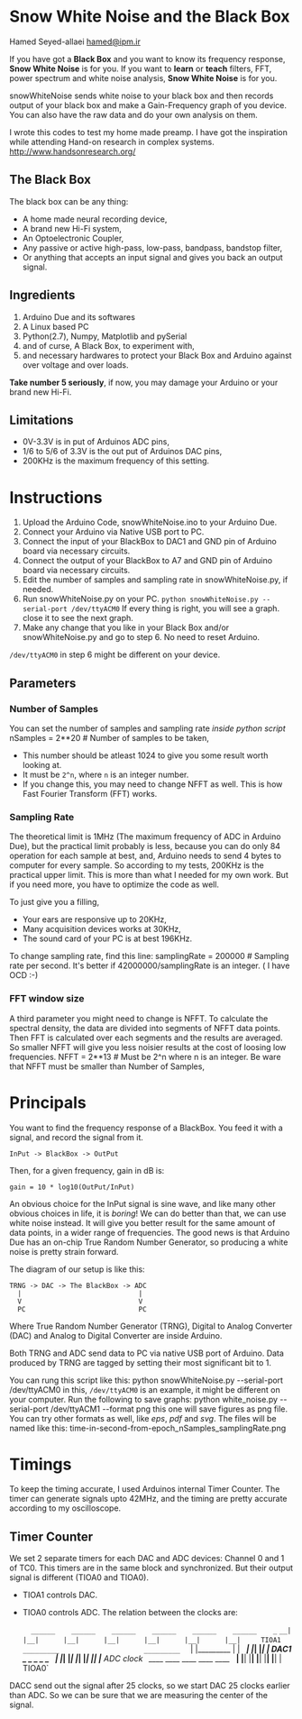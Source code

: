 
Snow White Noise and the Black Box
==================================
Hamed Seyed-allaei <hamed@ipm.ir>

If you have got a __Black Box__ and you want to know its frequency response, 
__Snow White Noise__ is for you. 
If you want to __learn__ or __teach__ filters, FFT, power spectrum and white noise analysis, 
__Snow White Noise__ is for you.

snowWhiteNoise sends white noise to your black box and then records output
of your black box and make a Gain-Frequency graph of you device. 
You can also have the raw data and do your own analysis on them.

I wrote this codes to test my home made preamp. I have got the inspiration while attending 
Hand-on research in complex systems.
<http://www.handsonresearch.org/>


The Black Box
-------------

The black box can be any thing:

* A home made neural recording device,
* A brand new Hi-Fi system,
* An Optoelectronic Coupler, 
* Any passive or active high-pass, low-pass, bandpass, bandstop filter,
* Or anything that accepts an input signal and gives you back an output signal.


Ingredients
-----------

1.  Arduino Due and its softwares
2.  A Linux based PC 
3.  Python(2.7), Numpy, Matplotlib and pySerial
4.  and of curse, A Black Box, to experiment with, 
5.  and necessary hardwares to protect your Black Box and Arduino against over voltage and over loads.

__Take number 5 seriously__, if now, you may damage your Arduino or your brand new Hi-Fi.


Limitations
-----------

* 0V-3.3V is in put of Arduinos ADC pins,
* 1/6 to 5/6 of 3.3V is the out put of Arduinos DAC pins,
* 200KHz is the maximum frequency of this setting.


Instructions
============

1. Upload the Arduino Code, snowWhiteNoise.ino to your Arduino Due.
2. Connect your Arduino via Native USB port to PC.
3. Connect the input of your BlackBox to DAC1 and GND pin of Arduino board via necessary circuits.
4. Connect the output of your BlackBox to A7 and GND pin of Arduino board via necessary circuits.
5. Edit the number of samples and sampling rate in snowWhiteNoise.py, if needed.
6. Run snowWhiteNoise.py on your PC.
`python snowWhiteNoise.py --serial-port /dev/ttyACM0`
If every thing is right, you will see a graph. close it to see the next graph.
7. Make any change that you like in your Black Box and/or snowWhiteNoise.py and go to step 6. No need to reset Arduino.

`/dev/ttyACM0` in step 6 might be different on your device.


Parameters
----------

### Number of Samples
You can set the number of samples and sampling rate *inside python script*
	nSamples = 2**20    # Number of samples to be taken,
- This number should be atleast 1024 to give you some result worth looking at.
- It must be `2^n`, where `n` is an integer number. 
- If you change this, you may need to change NFFT as well.
This is how Fast Fourier Transform (FFT) works.


### Sampling Rate

The theoretical limit is 1MHz (The maximum frequency of ADC in Arduino Due), 
but the practical limit probably is less, because you can do only 84 operation 
for each sample at best, and, Arduino needs to send 4 bytes to computer 
for every sample. So according to my tests, 200KHz is the practical upper limit.
This is more than what I needed for my own work. But if you need more, you have to 
optimize the code as well. 

To just give you a filling, 

* Your ears are responsive up to 20KHz,
* Many acquisition devices works at 30KHz,
* The sound card of your PC is at best 196KHz.

To change sampling rate, find this line:
	samplingRate = 200000   # Sampling rate per second.
It's better if 42000000/samplingRate is an integer. ( I have OCD :-)

### FFT window size

A third parameter you might need to change is NFFT. To calculate the spectral 
density, the data are divided into segments of NFFT data points. Then FFT is 
calculated over each segments and the results are averaged. So smaller NFFT 
will give you less noisier results at the cost of loosing low frequencies. 
	NFFT = 2**13    # Must be 2^n where n is an integer.
Be ware that NFFT must be smaller than Number of Samples,


Principals
==========

You want to find the frequency response of a BlackBox. 
You feed it with a signal, and record the signal from it.

	InPut -> BlackBox -> OutPut

Then, for a given frequency, gain in dB is:

	gain = 10 * log10(OutPut/InPut)

An obvious choice for the InPut signal is sine wave, and like many other 
obvious choices in life, it is *boring*!
We can do better than that, we can use white noise instead. It will give you 
better result for the same amount of data points, in a wider range of frequencies. 
The good news is that Arduino Due has an on-chip True Random Number Generator, 
so producing a white noise is pretty strain forward.

The diagram of our setup is like this:

	TRNG -> DAC -> The BlackBox -> ADC
	  |                             |
	  V                             V
	  PC                            PC

Where True Random Number Generator (TRNG), Digital to Analog Converter (DAC) 
and Analog to Digital Converter are inside Arduino.

Both TRNG and ADC send data to PC via native USB port of Arduino. Data produced 
by TRNG are tagged by setting their most significant bit to 1.

You can rung this script like this:
	python snowWhiteNoise.py --serial-port /dev/ttyACM0
in this, `/dev/ttyACM0` is an example, it might be different on your computer. 
Run the following to save graphs: 
	python white_noise.py --serial-port /dev/ttyACM1 --format png
this one will save figures as png file. You can try other formats as well, 
like *eps*, *pdf* and *svg*. The files will be named like this:
	time-in-second-from-epoch_nSamples_samplingRate.png


Timings
=======

To keep the timing accurate, I used Arduinos internal Timer Counter. 
The timer can generate signals upto 42MHz, and the timing are pretty 
accurate according to my oscilloscope.

Timer Counter
-------------

We set 2 separate timers for each DAC and ADC devices: Channel 0 and 1 of TC0.
This timers are in the same block and synchronized. But their output signal is 
different (TIOA0 and TIOA0). 
* TIOA1 controls DAC.
* TIOA0 controls ADC.
The relation between the clocks are:

	`   ______    ______    ______    ______    ______    ______    _ `
	`__|      |__|      |__|      |__|      |__|      |__|      |__|     TIOA1`
	`     _________                     _________  
	`    |         |_________          |         |          _________`
	`____|                   |_________|         |_________|         |   DAC1`
	`          _         _         _         _         _         _`
	`_________| |_______| |_______| |_______| |_______| |_______| |___   ADC clock`
	`          ____      ____      ____      ____      ____      ____`
	`_________|    |____|    |____|    |____|    |____|    |____|    |   TIOA0`
	


DACC send out the signal after 25 clocks, so we start DAC 25 clocks earlier than ADC.
So we can be sure that  we are  measuring the center of the signal.

